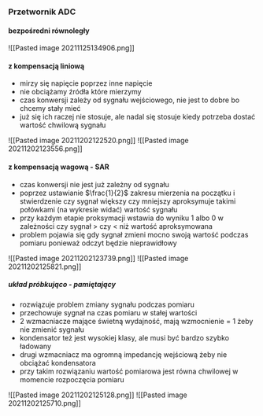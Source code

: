 ### Przetwornik ADC
#### bezpośredni równoległy
![[Pasted image 20211125134906.png]]

#### z kompensacją liniową
- mirzy się napięcie poprzez inne napięcie
- nie obciążamy źródła które mierzymy
- czas konwersji zależy od sygnału wejściowego, nie jest to dobre bo chcemy stały mieć
- już się ich raczej nie stosuje, ale nadal się stosuje kiedy potrzeba dostać wartość chwilową sygnału

![[Pasted image 20211202122520.png]]
![[Pasted image 20211202123556.png]]

#### z kompensacją wagową - SAR
- czas konwersji nie jest już zależny od sygnału
- poprzez ustawianie $\frac{1}{2}$ zakresu mierzenia na początku i stwierdzenie czy sygnał większy czy mniejszy aproksymuje takimi połówkami (na wykresie widać) wartość sygnału
- przy każdym etapie proksymacji wstawia do wyniku 1 albo 0 w zależności czy sygnał > czy < niż wartość aproksymowana
- problem pojawia się gdy sygnał zmieni mocno swoją wartość podczas pomiaru ponieważ odczyt będzie nieprawidłowy

![[Pasted image 20211202123739.png]]
![[Pasted image 20211202125821.png]]

##### układ próbkująco - pamiętający
- rozwiązuje problem zmiany sygnału podczas pomiaru
- przechowuje sygnał na czas pomiaru w stałej wartości
- 2 wzmacniacze mające świetną wydajność, mają wzmocnienie = 1 żeby nie zmienić sygnału
- kondensator też jest wysokiej klasy, ale musi być bardzo szybko ładowany
- drugi wzmacniacz ma ogromną impedancję wejściową żeby nie obciążać kondensatora
- przy takim rozwiązaniu wartość pomiarowa jest równa chwilowej w momencie rozpoczęcia pomiaru

![[Pasted image 20211202125128.png]]
![[Pasted image 20211202125710.png]]